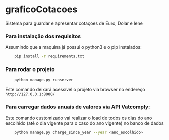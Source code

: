 # graficoCotacoes
Sistema para guardar e apresentar cotaçoes de Euro, Dolar e Iene

### Para instalação dos requisitos
Assumindo que a maquina já possui o python3 e o pip instalados:
```bash
    pip install -r requirements.txt
```

### Para rodar o projeto
```bash
    python manage.py runserver
```
Este comando deixará acessível o projeto via browser no endereço `http://127.0.0.1:8000/`

### Para carregar dados anuais de valores via API Vatcomply:
Este comando customizado vai realizar o load de todos os dias do ano escolhido (até o dia vigente para o caso do ano vigente) no banco de dados
```bash
    python manage.py charge_since_year --year <ano_escolhido>
```
